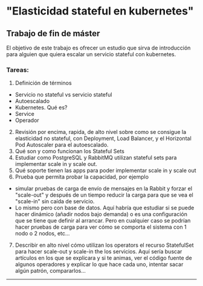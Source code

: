 # "Elasticidad stateful en kubernetes"
## Trabajo de fin de máster
El objetivo de este trabajo es ofrecer un estudio que sirva de introducción para alguien que quiera escalar un servicio stateful con kubernetes.

### Tareas: 
1. Definición de términos
* Servicio no stateful vs servicio stateful
* Autoescalado
* Kubernetes. Qué es?
* Service
* Operador

2. Revisión por encima, rapida, de alto nivel sobre como se consigue la elasticidad no stateful, con Deployment, Load Balancer, y el Horizontal Pod Autoscaler para el autoescalado.
3. Qué son y como funcionan los Stateful Sets
4. Estudiar como PostgreSQL y RabbitMQ utilizan stateful sets para implementar scale in y scale out. 
5. Qué soporte tienen las apps para poder implementar scale in y scale out
6. Prueba que permita probar la capacidad, por ejemplo
- simular pruebas de carga de envío de mensajes en la Rabbit y forzar el "scale-out" y después de un tiempo reducir la carga para que se vea el "scale-in" sin caída de servicio. 
- Lo mismo pero con base de datos. Aquí habría que estudiar si se puede hacer dinámico (añadir nodos bajo demanda) o es una configuración que se tiene que definir al arrancar. Pero en cualquier caso se podrían hacer pruebas de carga para ver cómo se comporta el sistema con 1 nodo o 2 nodos, etc...
7. Describir en alto nivel cómo utilizan los operators el recurso StatefulSet para hacer scale-out y scale-in the los servicios. Aquí sería buscar artículos en los que se explicara y si te animas, ver el código fuente de algunos operadores y explicar lo que hace cada uno, intentar sacar algún patrón, compararlos...


-------------------
